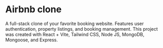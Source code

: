 # Airbnb clone
A full-stack clone of your favorite booking website. Features user authentication, property listings, and booking management. This project was created with React + Vite, Tailwind CSS, Node JS, MongoDB, Mongoose, and Express.

